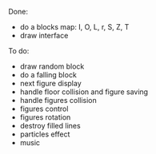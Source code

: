 Done:

- do a blocks map: I, O, L, r, S, Z, T
- draw interface

To do:

- draw random block
- do a falling block
- next figure display
- handle floor collision and figure saving
- handle figures collision
- figures control
- figures rotation
- destroy filled lines
- particles effect
- music
